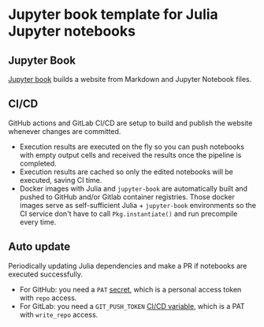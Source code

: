 # Jupyter book template for Julia Jupyter notebooks

## Jupyter Book

[Jupyter book](https://jupyterbook.org/index.html) builds a website from Markdown and Jupyter Notebook files.

## CI/CD

GitHub actions and GitLab CI/CD are setup to build and publish the website whenever changes are committed.

- Execution results are executed on the fly so you can push notebooks with empty output cells and received the results once the pipeline is completed.
- Execution results are cached so only the edited notebooks will be executed, saving CI time.
- Docker images with Julia and `jupyter-book` are automatically built and pushed to GitHub and/or Gitlab container registries. Those docker images serve as self-sufficient Julia + `jupyter-book` environments so the CI service don't have to call `Pkg.instantiate()` and run precompile every time.

## Auto update
Periodically updating Julia dependencies and make a PR if notebooks are executed successfully.

- For GitHub: you need a `PAT` [secret](https://docs.github.com/en/actions/security-guides/encrypted-secrets), which is a personal access token with `repo` access.
- For GitLab: you need a `GIT_PUSH_TOKEN` [CI/CD variable](https://docs.gitlab.com/ee/ci/variables/index.html), which is a PAT with `write_repo` access.
